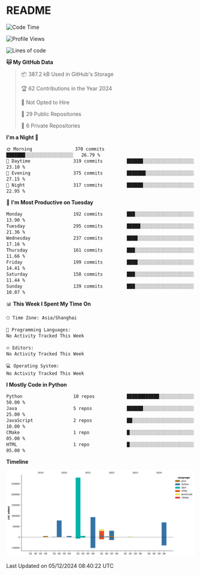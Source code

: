 # README

<!--START_SECTION:waka-->
![Code Time](http://img.shields.io/badge/Code%20Time-1%2C087%20hrs%2042%20mins-blue)

![Profile Views](http://img.shields.io/badge/Profile%20Views-0-blue)

![Lines of code](https://img.shields.io/badge/From%20Hello%20World%20I%27ve%20Written-599.3%20thousand%20lines%20of%20code-blue)

**🐱 My GitHub Data** 

> 📦 387.2 kB Used in GitHub's Storage 
 > 
> 🏆 62 Contributions in the Year 2024
 > 
> 🚫 Not Opted to Hire
 > 
> 📜 29 Public Repositories 
 > 
> 🔑 6 Private Repositories 
 > 
**I'm a Night 🦉** 

```text
🌞 Morning                370 commits         ███████░░░░░░░░░░░░░░░░░░   26.79 % 
🌆 Daytime                319 commits         ██████░░░░░░░░░░░░░░░░░░░   23.10 % 
🌃 Evening                375 commits         ███████░░░░░░░░░░░░░░░░░░   27.15 % 
🌙 Night                  317 commits         ██████░░░░░░░░░░░░░░░░░░░   22.95 % 
```
📅 **I'm Most Productive on Tuesday** 

```text
Monday                   192 commits         ███░░░░░░░░░░░░░░░░░░░░░░   13.90 % 
Tuesday                  295 commits         █████░░░░░░░░░░░░░░░░░░░░   21.36 % 
Wednesday                237 commits         ████░░░░░░░░░░░░░░░░░░░░░   17.16 % 
Thursday                 161 commits         ███░░░░░░░░░░░░░░░░░░░░░░   11.66 % 
Friday                   199 commits         ████░░░░░░░░░░░░░░░░░░░░░   14.41 % 
Saturday                 158 commits         ███░░░░░░░░░░░░░░░░░░░░░░   11.44 % 
Sunday                   139 commits         ███░░░░░░░░░░░░░░░░░░░░░░   10.07 % 
```


📊 **This Week I Spent My Time On** 

```text
🕑︎ Time Zone: Asia/Shanghai

💬 Programming Languages: 
No Activity Tracked This Week

🔥 Editors: 
No Activity Tracked This Week

💻 Operating System: 
No Activity Tracked This Week
```

**I Mostly Code in Python** 

```text
Python                   10 repos            ████████████░░░░░░░░░░░░░   50.00 % 
Java                     5 repos             ██████░░░░░░░░░░░░░░░░░░░   25.00 % 
JavaScript               2 repos             ██░░░░░░░░░░░░░░░░░░░░░░░   10.00 % 
CMake                    1 repo              █░░░░░░░░░░░░░░░░░░░░░░░░   05.00 % 
HTML                     1 repo              █░░░░░░░░░░░░░░░░░░░░░░░░   05.00 % 
```



**Timeline**

![Lines of Code chart](https://raw.githubusercontent.com/XeonHis/XeonHis/main/assets/bar_graph.png)


 Last Updated on 05/12/2024 08:40:22 UTC
<!--END_SECTION:waka-->
